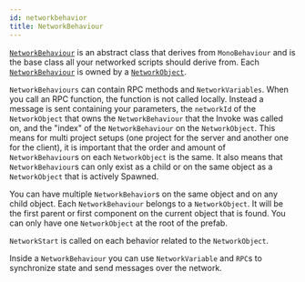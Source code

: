 ```yaml
---
id: networkbehavior
title: NetworkBehaviour
---
```


[`NetworkBehaviour`](../api/Unity.Netcode.NetworkBehaviour.md) is an abstract class that derives from `MonoBehaviour` and is the base class all your networked scripts should derive from. Each [`NetworkBehaviour`](networkvariable.md) is owned by a [`NetworkObject`](networkobject.md).

`NetworkBehaviours` can contain RPC methods and `NetworkVariables`. When you call an RPC function, the function is not called locally. Instead a message is sent containing your parameters, the `networkId` of the `NetworkObject` that owns the `NetworkBehaviour` that the Invoke was called on, and the "index" of the `NetworkBehaviour` on the `NetworkObject`.
This means for multi project setups (one project for the server and another one for the client), it is important that the order and amount of `NetworkBehaviour`s on each `NetworkObject` is the same. It also means that `NetworkBehaviour`s can only exist as a child or on the same object as a `NetworkObject` that is actively Spawned.

You can have multiple `NetworkBehavior`s on the same object and on any child object. Each `NetworkBehaviour` belongs to a `NetworkObject`. It will be the first parent or first component on the current object that is found. You can only have one `NetworkObject` at the root of the prefab.

`NetworkStart` is called on each behavior related to the `NetworkObject`.

Inside a `NetworkBehaviour` you can use `NetworkVariable` and `RPC`s to synchronize state and send messages over the network.
